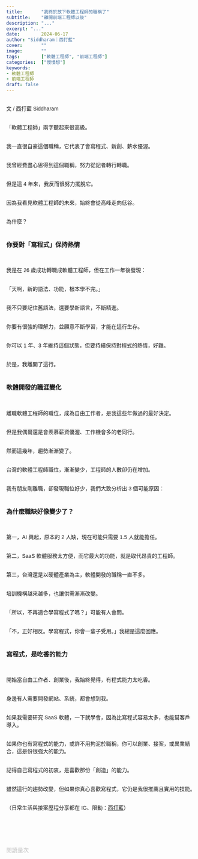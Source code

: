 ```yaml
---
title:       "我終於放下軟體工程師的職稱了"
subtitle:    "離開前端工程師以後"
description: "..."
excerpt: "..."
date:        2024-06-17
author: "Siddharam｜西打藍"
cover:       ""
image:       ""
tags:        ["軟體工程師", "前端工程師"]
categories:  ["慢慢想"]
keywords:
- 軟體工程師
- 前端工程師
draft: false
---
```


<article style="font-family: 'Noto Sans TC', '微軟正黑體', sans-serif; font-weight: 300;">

<br>文 / 西打藍 Siddharam<br><br>

「軟體工程師」兩字聽起來很高級。<br><br>

我一直很自豪這個職稱，它代表了會寫程式、新創、薪水優渥。<br><br>

我曾經費盡心思得到這個職稱，努力從記者轉行轉職。<br><br>

但是這 4 年來，我反而很努力擺脫它。<br><br>

因為我看見軟體工程師的未來，始終會從高峰走向低谷。<br><br>

為什麼？<br><br>


<h3 class="article-h1-color">你要對「寫程式」保持熱情</h3><br>

我是在 26 歲成功轉職成軟體工程師，但在工作一年後發現：<br><br>

「天啊，新的語法、功能，根本學不完。」<br><br>

我不只要記住舊語法，還要學新語言，不斷精進。<br><br>

你要有很強的理解力，並願意不斷學習，才能在這行生存。<br><br>

你可以 1 年、3 年維持這個狀態，但要持續保持對程式的熱情，好難。<br><br>

於是，我離開了這行。<br><br>


<h3 class="article-h1-color">軟體開發的職涯變化</h3><br>

離職軟體工程師的職位，成為自由工作者，是我這些年做過的最好決定。<br><br>

但是我偶爾還是會羨慕薪資優渥、工作機會多的老同行。<br><br>

然而這幾年，趨勢漸漸變了。<br><br>

台灣的軟體工程師職位，漸漸變少，工程師的人數卻仍在增加。<br><br>

我有朋友剛離職，卻發現職位好少，我們大致分析出 3 個可能原因：<br><br>


<h3 class="article-h1-color">為什麼職缺好像變少了？</h3><br>

第一，AI 興起，原本的 2 人缺，現在可能只需要 1.5 人就能擔任。<br><br>

第二，SaaS 軟體服務太方便，而它最大的功能，就是取代昂貴的工程師。<br><br>

第三，台灣還是以硬體產業為主，軟體開發的職稱一直不多。<br><br>

培訓機構越來越多，也讓供需漸漸改變。<br><br>

「所以，不再適合學寫程式了嗎？」可能有人會問。<br><br>

「不，正好相反。學寫程式，你會一輩子受用。」我總是這麼回應。<br><br>


<!-- 我離開軟體工程師職位 4 年了，雖然還有在寫程式，但已經漸漸擺脫「只能寫程式」的工作。<br><br>

因此，我反而更看清楚這份職涯的時效性。<br><br> -->


<h3 class="article-h1-color">寫程式，是吃香的能力</h3><br>

開始當自由工作者、創業後，我始終覺得，有程式能力太吃香。<br><br>

身邊有人需要開發網站、系統，都會想到我。<br><br>

如果我需要研究 SaaS 軟體，一下就學會，因為比寫程式容易太多，也能幫客戶導入。<br><br>

如果你也有寫程式的能力，或許不用拘泥於職稱，你可以創業、接案，或異業結合，這是份很強大的能力。<br><br>

記得自己寫程式的初衷，是喜歡那份「創造」的能力。<br><br>

雖然這行的趨勢改變，但如果你真心喜歡寫程式，它仍是我很推薦且實用的技能。<br><br>



<!-- 
<!-- 案例 > 證明案例 > 壞處 > 怎麼改變（列步驟） > 結語總結金句 -->


（日常生活與接案歷程分享都在 IG、限動：<a href="https://www.instagram.com/sidd.blue/" target="_blank">西打藍</a>）<br><br>

<!-- <h3 class="article-h1-color"></h3><br> -->





<br><br><br>

</article>

<div style="color: #bfbfbf; font-size: 15px;" id="busuanzi_container_page_pv">
  閱讀量<span id="busuanzi_value_page_pv"></span>次
</div>

<script src="../../js/post.js"></script>
